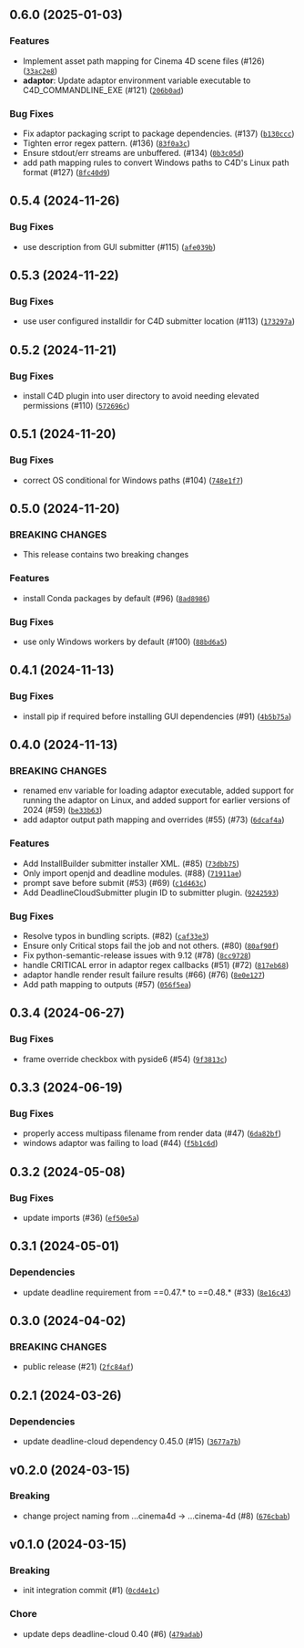 ## 0.6.0 (2025-01-03)


### Features
* Implement asset path mapping for Cinema 4D scene files (#126) ([`33ac2e8`](https://github.com/aws-deadline/deadline-cloud-for-cinema-4d/commit/33ac2e8c298ac7902b1bdc1c5db87397816e1228))
* **adaptor**: Update adaptor environment variable executable to C4D_COMMANDLINE_EXE (#121) ([`206b0ad`](https://github.com/aws-deadline/deadline-cloud-for-cinema-4d/commit/206b0add6bd93ab2587508a075b350e53f1f69f1))

### Bug Fixes
* Fix adaptor packaging script to package dependencies. (#137) ([`b130ccc`](https://github.com/aws-deadline/deadline-cloud-for-cinema-4d/commit/b130cccfba780a5ac540a118feb38c316790c45b))
* Tighten error regex pattern. (#136) ([`83f0a3c`](https://github.com/aws-deadline/deadline-cloud-for-cinema-4d/commit/83f0a3c59414fc2c7f440582fdadccb1501b2f4a))
* Ensure stdout/err streams are unbuffered. (#134) ([`0b3c05d`](https://github.com/aws-deadline/deadline-cloud-for-cinema-4d/commit/0b3c05d5c724c63c3a735698e31834b91dbb55e8))
* add path mapping rules to convert Windows paths to C4D's Linux path format (#127) ([`8fc40d9`](https://github.com/aws-deadline/deadline-cloud-for-cinema-4d/commit/8fc40d9cbbd87a9da593d96b11b0d2bf4b6cc406))

## 0.5.4 (2024-11-26)



### Bug Fixes
* use description from GUI submitter (#115) ([`afe039b`](https://github.com/aws-deadline/deadline-cloud-for-cinema-4d/commit/afe039b52430abe9c8e2ecddc9bda97466ac8f81))

## 0.5.3 (2024-11-22)



### Bug Fixes
* use user configured installdir for C4D submitter location (#113) ([`173297a`](https://github.com/aws-deadline/deadline-cloud-for-cinema-4d/commit/173297a4918c87386cf7e16b6fa1aa7817239294))

## 0.5.2 (2024-11-21)



### Bug Fixes
* install C4D plugin into user directory to avoid needing elevated permissions (#110) ([`572696c`](https://github.com/aws-deadline/deadline-cloud-for-cinema-4d/commit/572696cfec82ffcf9acf2e2e80c29c8a2915fc69))

## 0.5.1 (2024-11-20)



### Bug Fixes
* correct OS conditional for Windows paths (#104) ([`748e1f7`](https://github.com/aws-deadline/deadline-cloud-for-cinema-4d/commit/748e1f7e24669112f3d9902508aebb12872e036a))

## 0.5.0 (2024-11-20)

### BREAKING CHANGES
* This release contains two breaking changes

### Features
* install Conda packages by default (#96) ([`8ad8986`](https://github.com/aws-deadline/deadline-cloud-for-cinema-4d/commit/8ad8986c6bb073cb572b176b87e85cecd6b091b4))

### Bug Fixes
* use only Windows workers by default (#100) ([`88bd6a5`](https://github.com/aws-deadline/deadline-cloud-for-cinema-4d/commit/88bd6a5c14aa0996ed04cfff452b925d44d17f1c))

## 0.4.1 (2024-11-13)



### Bug Fixes
* install pip if required before installing GUI dependencies (#91) ([`4b5b75a`](https://github.com/aws-deadline/deadline-cloud-for-cinema-4d/commit/4b5b75af991c94f033bae84ceb061d4d0f1a278a))

## 0.4.0 (2024-11-13)

### BREAKING CHANGES
* renamed env variable for loading adaptor executable, added support for running the adaptor on Linux, and added support for earlier versions of 2024 (#59) ([`be33b63`](https://github.com/aws-deadline/deadline-cloud-for-cinema-4d/commit/be33b63860a2d078f2802766d6eb5ce567c05aba))
* add adaptor output path mapping and overrides (#55) (#73) ([`6dcaf4a`](https://github.com/aws-deadline/deadline-cloud-for-cinema-4d/commit/6dcaf4a35dfb6704bdb4c04b78e76e2e36a43349))

### Features
* Add InstallBuilder submitter installer XML. (#85) ([`73dbb75`](https://github.com/aws-deadline/deadline-cloud-for-cinema-4d/commit/73dbb7518c04b8d443849f57e9461b4cf14c4d2e))
* Only import openjd and deadline modules. (#88) ([`71911ae`](https://github.com/aws-deadline/deadline-cloud-for-cinema-4d/commit/71911ae1394203fea36875b1350e4cb4a67470d1))
* prompt save before submit (#53) (#69) ([`c1d463c`](https://github.com/aws-deadline/deadline-cloud-for-cinema-4d/commit/c1d463c6c57fdd95c2a3d4e58d024ba3ad58a693))
* Add DeadlineCloudSubmitter plugin ID to submitter plugin. ([`9242593`](https://github.com/aws-deadline/deadline-cloud-for-cinema-4d/commit/9242593455c70ce06cacec94d84839bf957a47cc))

### Bug Fixes
* Resolve typos in bundling scripts. (#82) ([`caf33e3`](https://github.com/aws-deadline/deadline-cloud-for-cinema-4d/commit/caf33e3ac3136c311c18069c2fa78628fcddbcfc))
* Ensure only Critical stops fail the job and not others. (#80) ([`80af90f`](https://github.com/aws-deadline/deadline-cloud-for-cinema-4d/commit/80af90fbf2fe75c4866b26abc8cea5ba66f974ef))
* Fix python-semantic-release issues with 9.12 (#78) ([`8cc9728`](https://github.com/aws-deadline/deadline-cloud-for-cinema-4d/commit/8cc9728c52e2e6ea83b2871887299f01124889ff))
* handle CRITICAL error in adaptor regex callbacks (#51) (#72) ([`817eb68`](https://github.com/aws-deadline/deadline-cloud-for-cinema-4d/commit/817eb68346f165de974dca55033837a07548884b))
* adaptor handle render result failure results (#66) (#76) ([`8e0e127`](https://github.com/aws-deadline/deadline-cloud-for-cinema-4d/commit/8e0e1277dd15faa0a8784c95b0fcb43b0505236d))
* Add path mapping to outputs (#57) ([`056f5ea`](https://github.com/aws-deadline/deadline-cloud-for-cinema-4d/commit/056f5ea931b78eea0e21024e192179c7f5d871d8))

## 0.3.4 (2024-06-27)



### Bug Fixes
* frame override checkbox with pyside6 (#54) ([`9f3813c`](https://github.com/aws-deadline/deadline-cloud-for-cinema-4d/commit/9f3813c65451f073cea4d256817dd2f927b906c0))

## 0.3.3 (2024-06-19)



### Bug Fixes
* properly access multipass filename from render data (#47) ([`6da82bf`](https://github.com/aws-deadline/deadline-cloud-for-cinema-4d/commit/6da82bf511b4af364b047fd22f678c63230acf92))
* windows adaptor was failing to load (#44) ([`f5b1c6d`](https://github.com/aws-deadline/deadline-cloud-for-cinema-4d/commit/f5b1c6d76c40811a78cd14cd822872fd47f93488))

## 0.3.2 (2024-05-08)



### Bug Fixes
* update imports (#36) ([`ef50e5a`](https://github.com/aws-deadline/deadline-cloud-for-cinema-4d/commit/ef50e5ae7745addcb601b7dc7d91304a4d307dff))

## 0.3.1 (2024-05-01)

### Dependencies
* update deadline requirement from ==0.47.* to ==0.48.* (#33) ([`8e16c43`](https://github.com/aws-deadline/deadline-cloud-for-cinema-4d/commit/8e16c437872e81162a79ba2c220397cc180deddb))


## 0.3.0 (2024-04-02)

### BREAKING CHANGES
* public release (#21) ([`2fc84af`](https://github.com/aws-deadline/deadline-cloud-for-cinema-4d/commit/2fc84affe0206687d08915c8301f0cbd8882f075))



## 0.2.1 (2024-03-26)

### Dependencies
* update deadline-cloud dependency 0.45.0 (#15) ([`3677a7b`](https://github.com/aws-deadline/deadline-cloud-for-cinema-4d/pull/15/commits/3677a7b7e1e73939ecae6987fbdc4bc4842c38ec))

## v0.2.0 (2024-03-15)

### Breaking
* change project naming from ...cinema4d -&gt; ...cinema-4d (#8) ([`676cbab`](https://github.com/aws-deadline/deadline-cloud-for-cinema-4d/commit/676cbab3b6fb10054d4e9c987c137aa40736921f))

## v0.1.0 (2024-03-15)

### Breaking
* init integration commit (#1) ([`0cd4e1c`](https://github.com/aws-deadline/deadline-cloud-for-cinema-4d/commit/0cd4e1ccab0398090e3878f9c27123acf00748df))

### Chore
* update deps deadline-cloud 0.40 (#6) ([`479adab`](https://github.com/aws-deadline/deadline-cloud-for-cinema-4d/commit/479adab182a2072d002ad960e1e32c91cf3dfa07))

